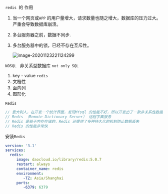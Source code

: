 `redis `的 作用 

1. 当一个网页或`APP` 的用户量增大，请求数量也随之增大，数据库的压力过大。严重会导致数据库崩溃。

2. 多台服务器之前，数据不同步.

3. 多台服务器中的锁，已经不存在互斥性。

   ![image-20201123221124299](G:\笔记\redis\图片\image-20201123221124299.png)

`NOSQL ` 非关系型数据库 `not only SQL` 

1. key - value  `redis` 
2. 文档性 
3. 面向列
4. 图形化

`Redis `

```java
// 意大利人，在开发一个统计界面，发现MYsql 的性能不好，所以开发出了一款非关系性数据库，Redis
// Redis （Remote Dictionary Server） 远程字典服务
// Redis 是基于内存存储的，Redis 还提供了多种持久化的机制防止数据丢失
// Redis 的性能非常快
```

安装`Redis` 

```yml
version: '3.1'
services:
  redis:
     image: daocloud.io/library/redis:5.0.7
     restart: always
     container_name: redis
     environment:
        -TZ: Asia/Shanghai
     ports:
        -6379: 6379
```

